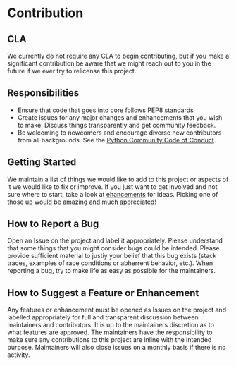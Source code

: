 # Contribution

## CLA

We currently do not require any CLA to begin contributing, but if you make a significant contribution be aware that we might reach out to you in the future if we ever try to relicense this project.

## Responsibilities

* Ensure that code that goes into core follows PEP8 standards
* Create issues for any major changes and enhancements that you wish to make. Discuss things transparently and get community feedback.
* Be welcoming to newcomers and encourage diverse new contributors from all backgrounds. See the [Python Community Code of Conduct](https://www.python.org/psf/codeofconduct/).

## Getting Started

We maintain a list of things we would like to add to this project or aspects of it we would like to fix or improve.  If you just want to get involved and not sure where to start, take a look at [ehancements](https://github.com/Anti-graviton/assistant-bot/labels/enhancement) for ideas. Picking one of those up would be amazing and much appreciated!


## How to Report a Bug

Open an Issue on the project and label it appropriately.  Please understand that some things that you might consider bugs could be intended.  Please provide sufficient material to justiy your belief that this bug exists (stack traces, examples of race conditions or abherrent behavior, etc.).  When reporting a bug, try to make life as easy as possible for the maintainers.  

## How to Suggest a Feature or Enhancement

Any features or enhancement must be opened as Issues on the project and labelled appropriately for full and transparent discussion between maintainers and contributors.  It is up to the maintainers discretion as to what features are approved.  The maintainers have the responsibility to make sure any contributions to this project are inline with the intended purpose.  Maintainers will also close issues on a monthly basis if there is no activity.
